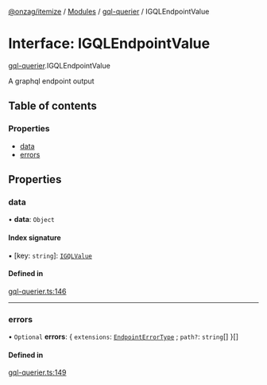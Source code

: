 [@onzag/itemize](../README.md) / [Modules](../modules.md) / [gql-querier](../modules/gql_querier.md) / IGQLEndpointValue

# Interface: IGQLEndpointValue

[gql-querier](../modules/gql_querier.md).IGQLEndpointValue

A graphql endpoint output

## Table of contents

### Properties

- [data](gql_querier.IGQLEndpointValue.md#data)
- [errors](gql_querier.IGQLEndpointValue.md#errors)

## Properties

### data

• **data**: `Object`

#### Index signature

▪ [key: `string`]: [`IGQLValue`](gql_querier.IGQLValue.md)

#### Defined in

[gql-querier.ts:146](https://github.com/onzag/itemize/blob/5c2808d3/gql-querier.ts#L146)

___

### errors

• `Optional` **errors**: { `extensions`: [`EndpointErrorType`](../modules/base_errors.md#endpointerrortype) ; `path?`: `string`[]  }[]

#### Defined in

[gql-querier.ts:149](https://github.com/onzag/itemize/blob/5c2808d3/gql-querier.ts#L149)
